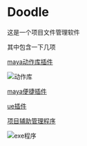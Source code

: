 # Doodle
这是一个项目文件管理软件

其中包含一下几项  

[maya动作库插件](doc/maya_motion_plug.md)  

![动作库](doc/maya_motion/main_motion.jpg)  

[maya便捷插件](doc/maya_plug.md)  

[ue插件](doc/ue_plug.md)  

[项目辅助管理程序](doc/doodle_exe.md)  

![exe程序](doc/doodle_image/main_windows.jpg)  